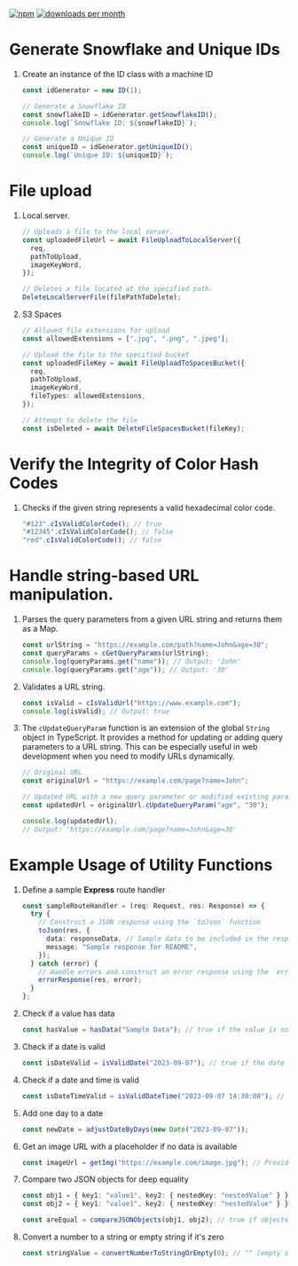 [![npm](https://img.shields.io/npm/v/node_custom_utils.svg)](https://www.npmjs.org/package/node_custom_utils)
[![downloads per month](http://img.shields.io/npm/dm/node_custom_utils.svg)](https://www.npmjs.org/package/node_custom_utils)

# Generate Snowflake and Unique IDs

1. Create an instance of the ID class with a machine ID

   ```typescript
   const idGenerator = new ID(1);
   ```

   ```typescript
   // Generate a Snowflake ID
   const snowflakeID = idGenerator.getSnowflakeID();
   console.log(`Snowflake ID: ${snowflakeID}`);
   ```

   ```typescript
   // Generate a Unique ID
   const uniqueID = idGenerator.getUniqueID();
   console.log(`Unique ID: ${uniqueID}`);
   ```

# File upload

1. Local server.

   ```typescript
   // Uploads a file to the local server.
   const uploadedFileUrl = await FileUploadToLocalServer({
     req,
     pathToUpload,
     imageKeyWord,
   });
   ```

   ```typescript
   // Deletes a file located at the specified path.
   DeleteLocalServerFile(filePathToDelete);
   ```

1. S3 Spaces

   ```typescript
   // Allowed file extensions for upload
   const allowedExtensions = [".jpg", ".png", ".jpeg"];

   // Upload the file to the specified bucket
   const uploadedFileKey = await FileUploadToSpacesBucket({
     req,
     pathToUpload,
     imageKeyWord,
     fileTypes: allowedExtensions,
   });
   ```

   ```typescript
   // Attempt to delete the file
   const isDeleted = await DeleteFileSpacesBucket(fileKey);
   ```

# Verify the Integrity of Color Hash Codes

1. Checks if the given string represents a valid hexadecimal color code.

   ```typescript
   "#123".cIsValidColorCode(); // true
   "#12345".cIsValidColorCode(); // false
   "red".cIsValidColorCode(); // false
   ```

# Handle string-based URL manipulation.

1.  Parses the query parameters from a given URL string and returns them as a Map.

    ```typescript
    const urlString = "https://example.com/path?name=John&age=30";
    const queryParams = cGetQueryParams(urlString);
    console.log(queryParams.get("name")); // Output: 'John'
    console.log(queryParams.get("age")); // Output: '30'
    ```

1.  Validates a URL string.

    ```typescript
    const isValid = cIsValidUrl("https://www.example.com");
    console.log(isValid); // Output: true
    ```

1.  The `cUpdateQueryParam` function is an extension of the global `String` object in TypeScript. It provides a method for updating or adding query parameters to a URL string. This can be especially useful in web development when you need to modify URLs dynamically.

    ```typescript
    // Original URL
    const originalUrl = "https://example.com/page?name=John";

    // Updated URL with a new query parameter or modified existing parameter
    const updatedUrl = originalUrl.cUpdateQueryParam("age", "30");

    console.log(updatedUrl);
    // Output: 'https://example.com/page?name=John&age=30'
    ```

# Example Usage of Utility Functions

1. Define a sample **Express** route handler

   ```typescript
   const sampleRouteHandler = (req: Request, res: Response) => {
     try {
       // Construct a JSON response using the `toJson` function
       toJson(res, {
         data: responseData, // Sample data to be included in the response
         message: "Sample response for README",
       });
     } catch (error) {
       // Handle errors and construct an error response using the `errorResponse` function
       errorResponse(res, error);
     }
   };
   ```

1. Check if a value has data

   ```typescript
   const hasValue = hasData("Sample Data"); // true if the value is not empty
   ```

1. Check if a date is valid

   ```typescript
   const isDateValid = isValidDate("2023-09-07"); // true if the date is valid
   ```

1. Check if a date and time is valid

   ```typescript
   const isDateTimeValid = isValidDateTime("2023-09-07 14:30:00"); // true if the date and time are valid
   ```

1. Add one day to a date

   ```typescript
   const newDate = adjustDateByDays(new Date("2023-09-07"));
   ```

1. Get an image URL with a placeholder if no data is available

   ```typescript
   const imageUrl = getImg("https://example.com/image.jpg"); // Provided URL if data exists, otherwise a placeholder URL
   ```

1. Compare two JSON objects for deep equality

   ```typescript
   const obj1 = { key1: "value1", key2: { nestedKey: "nestedValue" } };
   const obj2 = { key1: "value1", key2: { nestedKey: "nestedValue" } };

   const areEqual = compareJSONObjects(obj1, obj2); // true if objects are deeply equal
   ```

1. Convert a number to a string or empty string if it's zero

   ```typescript
   const stringValue = convertNumberToStringOrEmpty(0); // "" (empty string)
   ```
